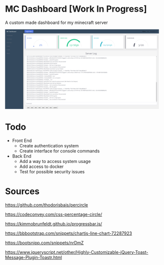 # MC Dashboard [Work In Progress]
A custom made dashboard for my minecraft server

![mc_dashboard demo image](App/static/images/demo.PNG)

# Todo
* Front End
  * Create authentication system
  * Create interface for console commands
* Back End
  * Add a way to access system usage
  * Add access to docker
  * Test for possible security issues

# Sources
https://github.com/thodorisbais/percircle

https://codeconvey.com/css-percentage-circle/

https://kimmobrunfeldt.github.io/progressbar.js/

https://bbbootstrap.com/snippets/chartjs-line-chart-72287923

https://bootsnipp.com/snippets/nrDmZ

https://www.jqueryscript.net/other/Highly-Customizable-jQuery-Toast-Message-Plugin-Toastr.html
